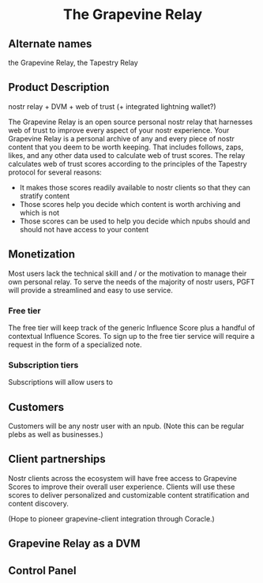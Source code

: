 # <p align="center">The Grapevine Relay</p>

## Alternate names

the Grapevine Relay, the Tapestry Relay

## Product Description

nostr relay + DVM + web of trust (+ integrated lightning wallet?)

The Grapevine Relay is an open source personal nostr relay that harnesses web of trust to improve every aspect of your nostr experience. Your Grapevine Relay is a personal archive of any and every piece of nostr content that you deem to be worth keeping. That includes follows, zaps, likes, and any other data used to calculate web of trust scores. The relay calculates web of trust scores according to the principles of the Tapestry protocol for several reasons:
- It makes those scores readily available to nostr clients so that they can stratify content
- Those scores help you decide which content is worth archiving and which is not
- Those scores can be used to help you decide which npubs should and should not have access to your content

## Monetization

Most users lack the technical skill and / or the motivation to manage their own personal relay. To serve the needs of the majority of nostr users, PGFT will provide a streamlined and easy to use service.

### Free tier

The free tier will keep track of the generic Influence Score plus a handful of contextual Influence Scores. To sign up to the free tier service will require a request in the form of a specialized note.

### Subscription tiers

Subscriptions will allow users to 

## Customers

Customers will be any nostr user with an npub. (Note this can be regular plebs as well as businesses.)

## Client partnerships

Nostr clients across the ecosystem will have free access to Grapevine Scores to improve their overall user experience. Clients will use these scores to deliver personalized and customizable content stratification and content discovery.

(Hope to pioneer grapevine-client integration through Coracle.)

## Grapevine Relay as a DVM

## Control Panel

